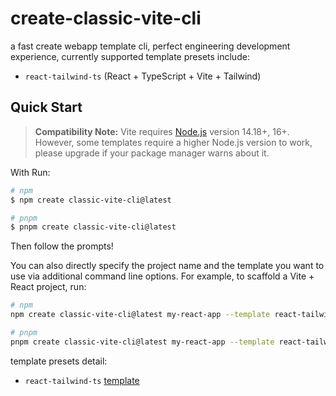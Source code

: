 # create-classic-vite-cli

a fast create webapp template cli, perfect engineering development experience, currently supported template presets include:

-  `react-tailwind-ts` (React + TypeScript + Vite + Tailwind)

## Quick Start

> **Compatibility Note:**
> Vite requires [Node.js](https://nodejs.org/en/) version 14.18+, 16+. However, some templates require a higher Node.js version to work, please upgrade if your package manager warns about it.

With Run:

```bash
# npm
$ npm create classic-vite-cli@latest

# pnpm
$ pnpm create classic-vite-cli@latest
```

Then follow the prompts!

You can also directly specify the project name and the template you want to use via additional command line options. For example, to scaffold a Vite + React project, run:

```bash
# npm
npm create classic-vite-cli@latest my-react-app --template react-tailwind-ts

# pnpm
pnpm create classic-vite-cli@latest my-react-app --template react-tailwind-ts
```

template presets detail:

-  `react-tailwind-ts` [template](https://github.com/rookie-luochao/create-classic-vite-cli/tree/master/template-react-tailwind-ts)
